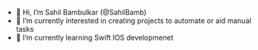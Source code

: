 - 👋  Hi, I’m Sahil Bambulkar (@SahilBamb)
- 👀  I’m currently interested in creating projects to automate or aid manual tasks
- 🌱  I’m currently learning Swift IOS developmenet

<!---
SahilBamb/SahilBamb is a ✨ special ✨ repository because its `README.md` (this file) appears on your GitHub profile.
You can click the Preview link to take a look at your changes.
--->

